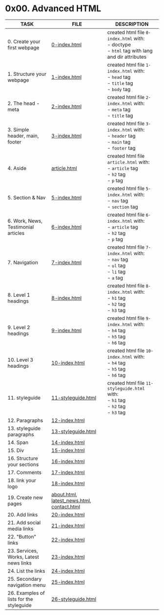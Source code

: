 # 0x00. Advanced HTML

| TASK                                   | FILE                                                                                         | DESCRIPTION                                                                                            |
|----------------------------------------|----------------------------------------------------------------------------------------------|--------------------------------------------------------------------------------------------------------|
| 0. Create your first webpage           | [0-index.html](0-index.html)                                                                 | created html file `0-index.html` with:<br> - doctype<br> - `html` tag with lang and dir attributes<br> |
| 1. Structure your webpage              | [1-index.html](1-index.html)                                                                 | created html file `1-index.html` with:<br> - `head` tag<br> - `title` tag<br> - `body` tag<br>         |
| 2. The head - meta                     | [2-index.html](2-index.html)                                                                 | created html file `2-index.html` with:<br> - `meta` tag<br> - `title` tag<br>                          |
| 3. Simple header, main, footer         | [3-index.html](3-index.html)                                                                 | created html file `3-index.html` with:<br> - `header` tag<br> - `main` tag<br> - `footer` tag<br>      |
| 4. Aside                               | [article.html](article.html)                                                                 | created html file `article.html` with:<br> - `article` tag<br> - `h2` tag<br> - `p` tag<br>            |
| 5. Section & Nav                       | [5-index.html](5-index.html)                                                                 | created html file `5-index.html` with:<br> - `nav` tag<br> - `section` tag<br>                         |
| 6. Work, News, Testimonial articles    | [6-index.html](6-index.html)                                                                 | created html file `6-index.html` with:<br> - `article` tag<br> - `h2` tag<br> - `p` tag<br>            |
| 7. Navigation                          | [7-index.html](7-index.html)                                                                 | created html file `7-index.html` with:<br> - `nav` tag<br> - `ul` tag<br> - `li` tag<br> - `a` tag<br> |
| 8. Level 1 headings                    | [8-index.html](8-index.html)                                                                 | created html file `8-index.html` with:<br> - `h1` tag<br> - `h2` tag<br> - `h3` tag<br>                |
| 9. Level 2 headings                    | [9-index.html](9-index.html)                                                                 | created html file `9-index.html` with:<br> - `h4` tag<br> - `h5` tag<br> - `h6` tag<br>                |
| 10. Level 3 headings                   | [10-index.html](10-index.html)                                                               | created html file `10-index.html` with:<br> - `h4` tag<br> - `h5` tag<br> - `h6` tag<br>               |
| 11. styleguide                         | [11-styleguide.html](11-styleguide.html)                                                     | created html file `11-styleguide.html` with:<br> - `h1` tag<br> - `h2` tag<br> - `h3` tag<br>          |
| 12. Paragraphs                         | [12-index.html](12-index.html)                                                               |                                                                                                        |
| 13. styleguide paragraphs              | [13-styleguide.html](13-styleguide.html)                                                     |                                                                                                        |
| 14. Span                               | [14-index.html](14-index.html)                                                               |                                                                                                        |
| 15. Div                                | [15-index.html](15-index.html)                                                               |                                                                                                        |
| 16. Structure your sections            | [16-index.html](16-index.html)                                                               |                                                                                                        |
| 17. Comments                           | [17-index.html](17-index.html)                                                               |                                                                                                        |
| 18. link your logo                     | [18-index.html](18-index.html)                                                               |                                                                                                        |
| 19. Create new pages                   | [about.html](about.html), [latest_news.html](latest_news.html), [contact.html](contact.html) |                                                                                                        |
| 20. Add links                          | [20-index.html](20-index.html)                                                               |                                                                                                        |
| 21. Add social media links             | [21-index.html](21-index.html)                                                               |                                                                                                        |
| 22. "Button" links                     | [22-index.html](22-index.html)                                                               |                                                                                                        |
| 23. Services, Works, Latest news links | [23-index.html](23-index.html)                                                               |                                                                                                        |
| 24. List the links                     | [24-index.html](24-index.html)                                                               |                                                                                                        |
| 25. Secondary navigation menu          | [25-index.html](25-index.html)                                                               |                                                                                                        |
| 26. Examples of lists for the styleguide | [26-styleguide.html](26-styleguide.html)                                                     |                                                                                                        |

